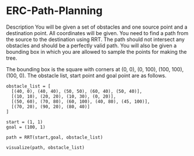 # ERC-Path-Planning

Description
You will be given a set of obstacles and one source point and a destination point. All
coordinates will be given. You need to find a path from the source to the destination
using RRT. The path should not intersect any obstacles and should be a perfectly valid
path. You will also be given a bounding box in which you are allowed to sample the
points for making the tree.


The bounding box is the square with corners at (0, 0), (0, 100), (100, 100), (100, 0).
The obstacle list, start point and goal point are as follows.

```
obstacle_list = [
  [(40, 0), (40, 40), (50, 50), (60, 40), (50, 40)],
  [(10, 10), (20, 20), (10, 30), (0, 20)],
  [(50, 60), (70, 80), (60, 100), (40, 80), (45, 100)],
  [(70, 20), (90, 20), (80, 40)]
]

start = (1, 1)
goal = (100, 1)

path = RRT(start,goal, obstacle_list)

visualize(path, obstacle_list)
```
